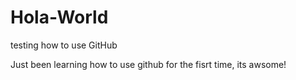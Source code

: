 # Hola-World
testing how to use GitHub

Just been learning how to use github for the fisrt time, its awsome!
